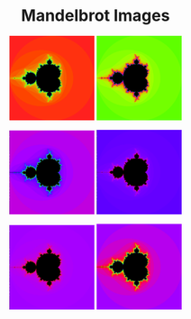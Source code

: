 <h1 align="center"> Mandelbrot Images </h1>

<p align="center">
 <img src="pictures/fractol1.png" width="30%">
 <img src="pictures/fractol2.png" width="30%">
</p>
<p align="center">
 <img src="pictures/fractol3.png" width="30%">
 <img src="pictures/fractol4.png" width="30%">
</p>
<p align="center">
 <img src="pictures/fractol5.png" width="30%">
 <img src="pictures/fractol6.png" width="30%">
</p>
